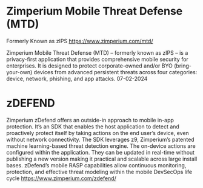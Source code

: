 # Zimperium Mobile Threat Defense (MTD)
Formerly Known as zIPS
https://www.zimperium.com/mtd/

Zimperium Mobile Threat Defense (MTD) – formerly known as zIPS – is a privacy-first application that provides comprehensive mobile security for enterprises. It is designed to protect corporate-owned and/or BYO (bring-your-own) devices from advanced persistent threats across four categories: device, network, phishing, and app attacks.
07-02-2024

# zDEFEND
Zimperium zDefend offers an outside-in approach to mobile in-app protection. It’s an SDK that enables the host application to detect and proactively protect itself by taking actions on the end user’s device, even without network connectivity. The SDK leverages z9, Zimperium’s patented machine learning-based threat detection engine. The on-device actions are configured within the application. They can be updated in real-time without publishing a new version making it practical and scalable across large install bases. zDefend’s mobile RASP capabilities allow continuous monitoring, protection, and effective threat modeling within the mobile DevSecOps life cycle
https://www.zimperium.com/zdefend/